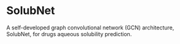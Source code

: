 # SolubNet
A self-developed graph convolutional network (GCN) architecture, SolubNet, for drugs aqueous solubility prediction.
